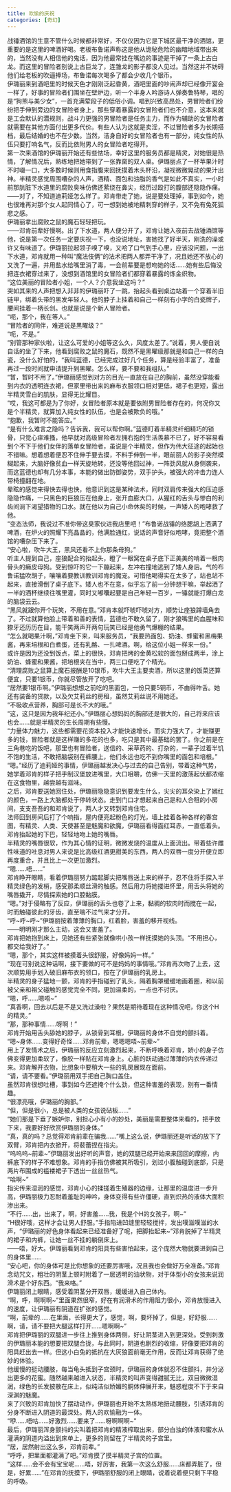 ```yaml
---
title: 欢愉的庆祝
categories: [奇幻]
---
```


战锤酒馆的生意不管什么时候都非常好，不仅仅因为它是下城区最干净的酒馆，更重要的是这里的啤酒好喝。老板布鲁诺声称这是他从诡秘危险的幽暗地域带出来的，当然没有人相信他的鬼话，因为他最常挂在嘴边的事迹是干掉了一条上古白龙。而这里的冒险者别说上古巨龙了，连雏龙的影子都没人见过。当然这并不妨碍他们给老板的吹逼捧场，布鲁诺每次喝多了都会少收几个银币。<br>伊璐丽来到酒吧里的时候天色才刚刚泛起昏黄，酒吧里面的吵闹声却已经像开宴会一样了，好事的冒险者们围坐在壁炉边，听一个半身人吟游诗人弹奏鲁特琴，唱的是“狗熊与美少女”，一首充满荤段子的低俗小调。唱到兴致高昂处，男冒险者们纷纷把手伸到旁边的女冒险者身上，那些穿着暴露的女冒险者们也不介意，这本来就是工会默认的潜规则，战斗力更强的男冒险者是任务主力，而作为辅助的女冒险者就需要在其他方面付出更多代价。有些人认为这就是卖淫，不过冒险者多为长期搭档，最后结婚的也不在少数。当然，洁身自好的女冒险者也有一部分，纯女性的队伍只要打响名气，反而比依附男人的女冒险者吃得开。<br>第一次来酒馆的伊璐丽开始还有些怯场，幸好这里的服务员都是精灵，对她很是热情，了解情况后，熟练地把她带到了一张靠窗的双人桌。伊璐丽点了一杯苹果汁时不时啜一口，大多数时候则用食指腹来回抚摸着木头杯沿，凝视微微晃动的果汁出神。半精灵感觉周围嘈杂的人声，酒精、面包和油脂的香气是如此不真实，一小时前那肮脏下水道里的腐败臭味仿佛还萦绕在鼻尖，经历过殴打的腹部还隐隐作痛。<br>——对了，不知道迪莉娅怎么样了。邓肯带走了她，说是要处理掉，事到如今，她也很难再对那个女人起同情心了，可一想到她被地精刺穿的样子，又不免有兔死狐悲之感。<br>伊璐丽拿出腐败之鼠的魔石轻轻把玩。<br>——邓肯前辈好慢啊。出了下水道，两人便分开了，邓肯让她入夜前去战锤酒馆等他，说是第一次任务一定要庆祝一下，也没说地址，害她找了好半天，刚洗的澡或许又有味道了。伊璐丽拉起领子嗅了嗅，又哈了口气到手心里，应该没问题，一出下水道，邓肯就用一种叫“魔法伎俩”的法术把两人都弄干净了，况且她还不放心的又洗了一遍，并用盐水给嘴里消了毒，一会前辈要是想吻她的话……她有些后悔没把连衣裙穿过来了，没想到酒馆里的女冒险者们都穿着暴露的炼金织物。<br>“这位美丽的冒险者小姐，一个人？介意我坐这吗？”<br>突如其来的人声把想入非非的伊璐丽吓了一跳，抬起头看到桌边站着一个穿着半旧链甲，绑着头带的黑发年轻人。他的脖子上挂着和自己一样刻有小字的白瓷牌子，腰间挂着一柄长剑。也就是说是个新人冒险者。<br>“呃，那个，我在等人。”<br>“冒险者的同伴，难道说是黑曜级？”<br>“呃，不是。”<br>“别管那种家伙啦，让这么可爱的小姐等这么久，风度太差了。”说着，男人便自说自话的坐了下来，他看到腐败之鼠的魔石，既然不是黑曜级那就是和自己一样的白瓷，没什么好怕的，“我叫蓝德，已经完成过好几个任务，算是经验丰富了，准备再过一段时间就申请提升到黑曜。怎么样，要不要和我组队。”<br>“暂，暂时不用了。”伊璐丽感觉到对方的目光一直放在自己的胸前，虽然没穿能看到内衣的透明连衣裙，但家里带出来的麻布衣服领口相对更低，裙子也更短，露出半精灵雪白的肌肤，显得无比耀目。<br>“哎，我这可都是为了你好，女冒险者原本就是要依附男冒险者存在的，何况你又是个半精灵，就算加入纯女性的队伍，也是会被欺负的哦。”<br>“抱歉，我暂时不能答应。”<br>“是有什么难言之隐吗？告诉我，我可以帮你啊。”蓝德盯着半精灵纤细精巧的锁骨，只觉心痒难搔，他早就对高级冒险者左拥右抱的生活羡慕不已了，好不容易看到个不下于他们女伴的落单女冒险者，虽说是个半精灵，但作为伟大征途的起始也不错嘛。想着想着便忍不住伸手要去摸，不料手伸到一半，眼前丽人的影子突然模糊起来，大脑好像贫血一样天旋地转，还没等他回过神，一阵劲风就从身侧袭来，而这蓝德也却有几分本事，本能的做出防御姿势，双手护头，被强大的冲击力连人带椅撞翻在地。<br>晕眩的感觉来得快去得也快，他意识到这是某种法术，同时双肩传来强大的压迫感隐隐作痛，一只黑色的巨狼压在他身上，张开血膨大口，从猩红的舌头与惨白的利齿间淌下渴望猎物的口水。就在他以为自己小命休矣的时候，一声矮人的咆哮救了他。<br>“变态法师，我说过不准你带这臭家伙进我店里吧！”布鲁诺战锤的络腮胡上洒满了啤酒，在炉火的照耀下亮晶晶的，他满脸通红，说话的声音好似咆哮，竟把整个酒馆的嘈杂压下来了。<br>“安心啦，吹牛大王，黑风还看不上你那条母狗。”<br>听主人提到自己，座狼配合的抬起头，瞪了一眼窝在桌子底下正美美的啃着一根肉骨头的癞皮母狗。受到惊吓的它一下蹦起来，左冲右撞地逃到了矮人身后。气的布鲁诺猛吹胡子，嚷嚷着要教训教训邓肯的魔宠。可惜他喝得实在太多了，站也站不起来，直接滑倒了桌子底下。矮人也不在意，似乎忘了前一分钟想干嘛，举起洒了一半的酒杯继续往嘴里灌，同时又嘟囔起要是自己年轻一百岁，一锤就能打爆白龙的脑袋云云。<br>“黑风就跟你开个玩笑，不用在意。”邓肯本就吓唬吓唬对方，顺势让座狼蹲墙角去了。不过就算他脸上带着和善的表情，蓝德也不敢久留了，刚才狼嘴里的血腥味和獠牙还历历在目，能干笑两声开两句玩笑已经是他勇气爆棚的结果。<br>“怎么就喝果汁啊，”邓肯坐下来，叫来服务员，“我要热面包、奶油、蜂蜜和黑梅果酱，再来培根和白煮蛋，还有乳酪、一扎啤酒。啊，给这位小姐一样来一份。”<br>或许是因为还没到饭点，菜上的很快，邓肯把烤的金黄松软的面包掰成两半，涂上奶油、蜂蜜和果酱，把培根夹在当中，两三口便吃了个精光。<br>“清理腐败之鼠算上魔石报酬是10银币，吹牛大王主要卖酒，所以这里的饭菜还算便宜，只要1银币，你就尽管放开了吃吧。<br>“居然要1银币啊。”伊璐丽想想之前吃的黑面包，一份只要5铜币，不由得咋舌。她还有装备的贷款，以及欠艾莉丝的房租，虽然艾莉丝说不用她还。<br>“不吸收点营养，胸部可是长不大的哦。”<br>“这，这只是因为我年纪还小。”伊璐丽心想妈妈的胸部还是很大的，自己将来应该也会……就是半精灵的生长周期有些慢。<br>“力量体力魅力，这些都需要花资本投入才能快速增长，而实力强大了，才能赚更多的钱，冒险者就是这样赚的多花的也多，吃只是其中最基础的罢了。你之前是在三角巷吃的饭吧，那里也有冒险者，送信的、采草药的、打杂的，一辈子过着半饥不饱的生活，不敢把脑袋别在裤腰上，他们永远也吃不到你嘴里的面包和培根。”<br>“嗯。”经历了迪莉娅的事情，伊璐丽越发决心与过去的自己告别，带着这种气势，她学着邓肯的样子把手制汉堡放进嘴里，大口咀嚼，仿佛一天里的激荡起伏都浓缩在这食物里，越尝越有滋味。<br>之后，邓肯要送她回住处，伊璐丽隐隐意识到要发生什么，尖尖的耳朵染上了嫣红的颜色，一路上大脑都处于停转状态。走到门口才想起来自己是和人合租的小房间，支支吾吾的和邓肯说了，两人才又转到邓肯住宅。<br>法师回到房间后打了个响指，屋内便亮起粉色的灯光，墙上挂着各种各样的春宫图，有精灵、人类、天使甚至是魅魔和欲魔，伊璐丽看得面红耳赤，一直低着头。邓肯抬起她的下巴，轻轻地吻上她的嘴唇。<br>半精灵的嘴唇很软，作为其心情的证明，微微发烧的温度从上面流出。带着些许雌性味道的吐息对男人来说是比高级红酒更甜美的东西，两人的双唇一度分开便立即再度重合，并且比上一次更加激烈。<br>“嗯……唔……”<br>邓肯睁开眼睛，看着伊璐丽努力踮起脚尖把嘴唇送上来的样子，忍不住将手探入半精灵绿色的发梢，感受那柔顺丝滑的触感。然后用力将她搂进怀里，用舌头将她的嘴唇撬开，尽情探索她的口腔黏膜。<br>“嗯。”对于侵略有了反应，伊璐丽的舌头也卷了上来，黏稠的软肉时而搅在一起，时而触碰彼此的牙齿，直至喘不过气来才分开。<br>“呼\~呼\~呼\~”伊璐丽按着薄薄的胸口，红着脸，害羞的移开视线。<br>——明明刚才那么主动，这会又害羞了。<br>邓肯把她抱到床上，见她还有些紧张就像哄小孩一样抚摸她的头顶。“不用担心，都交给我好了。”<br>“嗯，那个，其实这样被摸着头很舒服，好像妈妈一样。”<br>“现在可别说这种话啊，接下要做的可不是妈妈的事情哦。”邓肯再次吻了上去，这次顺势用手划入破旧麻布衣的领口，按在了伊璐丽的乳房上。<br>半精灵的身子猛地一颤，邓肯的手指碰到了乳头，隔着胸罩缓缓地画着圈，和以前被父亲和祖父碰触的感觉完全不同，更加温柔的，一点也不讨厌。<br>“嗯，呼……嗯唔\~”<br>“真香啊，回去以后是不是又洗过澡啦？果然是期待着现在这种情况吧，你这个H的精灵。”<br>“那，那种事情……呀啊！”<br>邓肯开始用舌头舔她的脖子，从锁骨到耳根，伊璐丽的身体不自觉的颤抖着。<br>“嗯\~身体……变得好奇怪……邓肯前辈，嗯嗯嗯唔\~前辈\~”<br>用上了发情术之后，伊璐丽的反应立刻激烈起来，不断呼唤着邓肯，娇小的身子仿佛变得更加柔软了，像胶一样贴在邓肯身上。心脏的跃动通过薄薄的内衣传递过来。邓肯解开衣物，比想象中要稍大一些的乳房展现在面前。<br>“请，请不要看。”伊璐丽用双手把自己胸口盖住。<br>虽然邓肯很想吐槽，事到如今还遮掩个什么劲，但这种害羞的表现，别有一番情趣。<br>“很漂亮哦，伊璐丽的胸部。”<br>“但，但是很小，总是被人类的女孩说砧板……”<br>“她们那是下垂了嫉妒你，别担心小有小的妙处，美丽是需要整体来看的，把手放下来，我要好好欣赏伊璐丽的身体。”<br>“真，真的吗？总觉得邓肯前辈在骗我……”嘴上这么说，伊璐丽还是听话的放下了双臂，邓肯把内衣掀开，将裴蕾捏在指尖。<br>“呜呜呜\~前辈\~”伊璐丽发出好听的声音，她的双腿已经开始来来回回的摩擦，内裤底下的样子不难想象。邓肯的手指仿佛被其所吸引，划过小腹触碰到底部，只是两片布围成的褴褛裙子下透出一丝丝热气。<br>“哈啊\~”<br>指尖传来湿润的感觉，邓肯小心的揉搓着生殖器的边缘，让那里的温度进一步升高，伊璐丽极力忍耐着羞耻的呻吟，身体变得有些许僵硬，直到炽热的液体大面积渗出来。<br>“不行……出，出来了，啊，好害羞……我，我是个H的女孩子，啊\~”<br>“H很好哦，这样才会让男人舒服。”手指陷进凹缝里轻轻搅拌，发出噗滋噗滋的水声，“伊璐丽的好色身体看起来已经准备好了呢，把脚抬起来\~”邓肯脱掉了半精灵的裙子和内裤，让她一丝不挂的躺倒床上。<br>——唔，好大。伊璐丽看到邓肯的阳具有些害怕起来，这个庞然大物就要进到自己的身体里……<br>“安心吧，你的身体可是比你想象的还要厉害哦，况且我也会做好万全准备。”邓肯念动咒文，粗壮的阴茎上顿时附着了一层透明的油状物，对于体型小的女孩来说润滑术是个好东西。“我来咯。”<br>伊璐丽闭上眼睛，感受着阴茎分开双唇，缓缓进入自己体内。<br>“啊，呼，啊啊啊\~”里面果然很窄，好在有润滑术的作用阻力很小，邓肯放慢进入的速度，让伊璐丽有阴道在扩张的感觉。<br>“啊，前辈的……在里面，长得更大了，感觉，啊，要坏掉了，但是，好舒服……啊，请，请不要把大腿这样打开……嗯啊啊\~”<br>邓肯把伊璐丽的双腿进一步往上推到身体两侧，好让阴茎进入到更深处。受到刺激的伊璐丽本能的想要把双腿合拢，与此同时，阴道也剧烈的收缩，好像要把邓肯的阳具赶出去一样。但这小白兔的抵抗在大灰狼面前毫无作用，反而让邓肯获得了绝妙的体验。<br>他缓慢的挺动腰肢，每当龟头抵到子宫颈时，伊璐丽的身体就忍不住颤抖，并分泌出更多的花蜜。随然越来越进入状态，半精灵的叫声变得甜腻无比，双目微微湿润，绿色的长发披散在床上，似纯洁似娇媚的胴体伸展开来，魅惑程度不下于来自深渊的魅魔。<br>来了兴致的邓肯加快了摆动动作，伊璐丽也开始不太熟练地扭动腰肢，引诱邓肯的分身不断进入阴道的最深处。两人的欢愉融为一体。<br>“咿……唔咕……好激烈……要来了……呀啊啊啊\~”<br>最后，伊璐丽浑身颤抖的尖叫着把邓肯的精液榨取出来，部分白浊的体液和蜜水从灌满的阴道内溢出到床单上，更多的则留在了半精灵的子宫里。<br>“居，居然射出这么多，邓肯前辈。”<br>“呼呼，把里面都灌满了吧。”邓肯摸了摸半精灵子宫的位置。<br>“这样……会不会有宝宝呢……唔，好厉害，我第一次这么舒服……床都弄脏了，但是，好累……”在邓肯的抚摸下，伊璐丽舒服的闭上眼睛，说着说着便只剩下平稳的呼吸。
